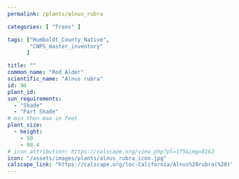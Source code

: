 ```yaml
---
permalink: /plants/alnus_rubra

categories: [ "Trees" ]

tags: ["Humboldt_County_Native",
       "CNPS_master_inventory"
      ]

title: ""
common_name: "Red Alder"
scientific_name: "Alnus rubra"
id: 96
plant_id: 
sun_requirements:
  - "Shade"
  - "Part Shade"
# min then max in feet
plant_size:
  - height: 
    - 50
    - 98.4
# icon attribution: https://calscape.org/view.php?pl=175&img=8162 
icon: "/assets/images/plants/alnus_rubra_icon.jpg" 
calscape_link: "https://calscape.org/loc-California/Alnus%20rubra(%20)"
---
```




